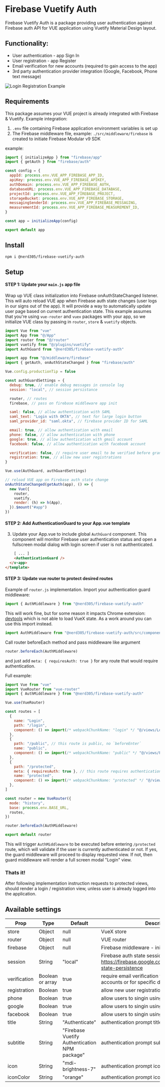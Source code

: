 # Firebase Vuetify Auth

Firebase Vuetify Auth is a package providing user authentication against Firebase auth API for VUE application using Vuetify Material Design layout.

## Functionality:

- User authentication - app Sign In
- User registration - app Register
- Email verification for new accounts (required to gain access to the app)
- 3rd party authentication provider integration (Google, Facebook, Phone text message)

![Login Registration Example](./src/assets/auth-example.png)

## Requirements

This package assumes your VUE project is already integrated with Firebase & Vuetify. Example integration:

1. `.env` file containing Firebase application environment variables is set up
2. The Firebase middleware file, example: `./src/middleware/firebase` is created to initiate Firebase Modular v9 SDK

example:

```javascript
import { initializeApp } from "firebase/app"
import { getAuth } from "firebase/auth"

const config = {
  appId: process.env.VUE_APP_FIREBASE_APP_ID,
  apiKey: process.env.VUE_APP_FIREBASE_APIKEY,
  authDomain: process.env.VUE_APP_FIREBASE_AUTH,
  databaseURL: process.env.VUE_APP_FIREBASE_DATABASE,
  projectId: process.env.VUE_APP_FIREBASE_PROJECT,
  storageBucket: process.env.VUE_APP_FIREBASE_STORAGE,
  messagingSenderId: process.env.VUE_APP_FIREBASE_MESSAGING,
  measurementId: process.env.VUE_APP_FIREBASE_MEASUREMENT_ID,
}

const app = initializeApp(config)

export default app
```

## Install

```bash
npm i @nerd305/firebase-vuetify-auth
```

## Setup

#### STEP 1: Update your `main.js` app file

Wrap up VUE class initialization into Firebase onAuthStateChanged listener.
This will auto reload VUE app when Firebase auth state changes (user logs in our signs out of the app).
It will provide a way to automatically update user page based on current authentication state.
This example assumes that you're using `vue-router` and `vuex` packages with your app, so we initialize
VUE class by passing in `router`, `store` & `vuetify` objects.

```javascript
import Vue from "vue"
import App from "@/App"
import router from "@/router"
import vuetify from "@/plugins/vuetify"
import AuthGuard from "@nerd305/firebase-vuetify-auth"

import app from "@/middleware/firebase"
import { getAuth, onAuthStateChanged } from "firebase/auth"

Vue.config.productionTip = false

const authGuardSettings = {
  debug: true, // enable debug messages in console log
  session: "local", // session persistance

  router, // routes
  firebase, // pass on firebase middleware app init

  saml: false, // allow authentication with SAML
  saml_text: "Login with OKTA", // text for large login button
  saml_provider_id: "saml.okta", // firebase provider ID for SAML

  email: true, // allow authentication with email
  phone: false, // allow authentication with phone
  google: true, // allow authentication with gmail account
  facebook: false, // allow authentication with facebook account

  verification: false, // require user email to be verified before granting access
  registration: true, // allow new user registrations
}

Vue.use(AuthGuard, authGuardSettings)

// reload VUE app on Firebase auth state change
onAuthStateChanged(getAuth(app), () => {
  new Vue({
    router,
    vuetify,
    render: (h) => h(App),
  }).$mount("#app")
})
```

#### STEP 2: Add AuthenticationGuard to your App.vue template

3. Update your App.vue to include global `AuthGuard` component.
   This component will monitor Firebase user authentication status and open a fullscreen modal dialog
   with login screen if user is not autthenticated.

```html
    [ ... ]
    <AuthenticationGuard />
  </v-app>
</template>
```

#### STEP 3: Update vue router to protect desired routes

Example of `router.js` implementation. Import your authentication guard middleware:

```javascript
import { AuthMiddleware } from "@nerd305/firebase-vuetify-auth"
```

This will work fine, but for some reason it impacts Chrome extension: [devtools](https://developer.chrome.com/docs/devtools/) which is not able to load VueX state. As a work around you can use this import instead.

```javascript
import AuthMiddleware from "@nerd305/firebase-vuetify-auth/src/components/authguard"
```

Call router beforeEach method and pass middleware like argument

```javascript
router.beforeEach(AuthMiddleware)
```

and just add `meta: { requiresAuth: true }` for any route that would require authentication.

Full example:

```javascript
import Vue from "vue"
import VueRouter from "vue-router"
import { AuthMiddleware } from "@nerd305/firebase-vuetify-auth"

Vue.use(VueRouter)

const routes = [
  {
    name: "Login",
    path: "/login",
    component: () => import(/* webpackChunkName: "login" */ "@/views/LoginCard.vue"),
  },
  {
    path: "/public", // this route is public, no `beforeEnter`
    name: "public",
    component: () => import(/* webpackChunkName: "public" */ "@/views/Public.vue"), // example public route
  },
  {
    path: "/protected",
    meta: { requiresAuth: true }, // this route requires authentication guard
    name: "protected",
    component: () => import(/* webpackChunkName: "protected" */ "@/views/Protected.vue"), // example protected route
  },
]

const router = new VueRouter({
  mode: "history",
  base: process.env.BASE_URL,
  routes,
})

router.beforeEach(AuthMiddleware)

export default router
```

This will trigger `AuthMiddleware` to be executed before entering `/protected` route, which will validate if the user is currently authenticated or not. If yes, the guard middleware will proceed to display requested view. If not, then guard middleware will render a full screen modal "Login" view.

### Thats it!

After following implementation instruction requests to protected views, should render a login / registration view, unless user is already logged into the application.

## Available settings

| Prop         | Type             | Default                                       | Description                                                                                                    |
| ------------ | ---------------- | --------------------------------------------- | -------------------------------------------------------------------------------------------------------------- |
| store        | Object           | null                                          | VueX store                                                                                                     |
| router       | Object           | null                                          | VUE router                                                                                                     |
| firebase     | Object           | null                                          | Firebase middleware - initialized app                                                                          |
| session      | String           | "local"                                       | Firebase auth state session persistence, see: https://firebase.google.com/docs/auth/web/auth-state-persistence |
| verification | Boolean or array | true                                          | require email verification to sign in for all accounts or for specific domains in array                        |
| registration | Boolean          | true                                          | allow new user registrations                                                                                   |
| phone        | Boolean          | true                                          | allow users to singin using phone number                                                                       |
| google       | Boolean          | true                                          | allow users to singin using gmail                                                                              |
| facebook     | Boolean          | true                                          | allow users to singin using facebook                                                                           |
| title        | String           | "Authenticate"                                | authentication prompt title                                                                                    |
| subtitle     | String           | "Firebase Vuetify Authentication NPM package" | authentication prompt subtitle                                                                                 |
| icon         | String           | "mdi-brightness-7"                            | authentication prompt icon                                                                                     |
| iconColor    | String           | "orange"                                      | authentication prompt icon                                                                                     |
